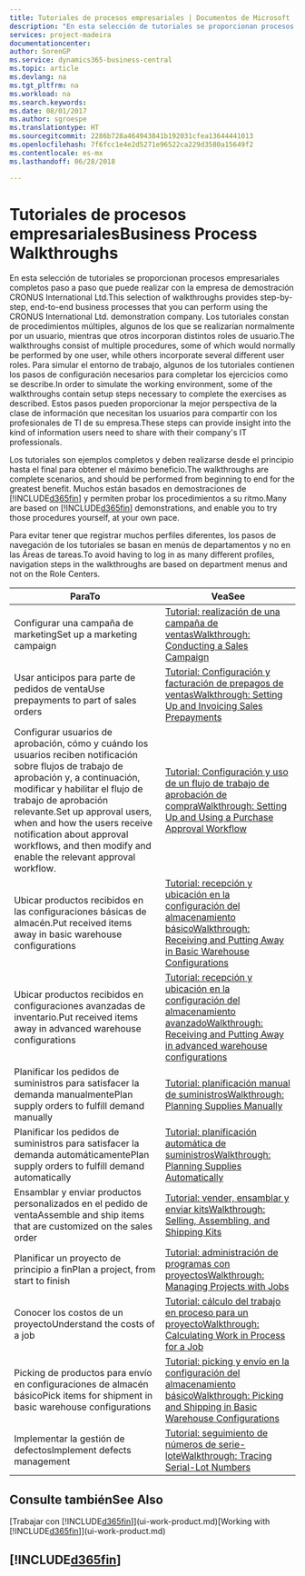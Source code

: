 ```yaml
---
title: Tutoriales de procesos empresariales | Documentos de Microsoft
description: "En esta selección de tutoriales se proporcionan procesos empresariales completos paso a paso que puede realizar con la empresa de demostración CRONUS International Ltd. Los tutoriales constan de procedimientos múltiples, algunos de los que se realizarían normalmente por un usuario, mientras que otros incorporan distintos roles de usuario. Para simular el entorno de trabajo, algunos de los tutoriales contienen los pasos de configuración necesarios para completar los ejercicios como se describe. Estos pasos pueden proporcionar la mejor perspectiva de la clase de información que necesitan los usuarios para compartir con los profesionales de TI de su empresa."
services: project-madeira
documentationcenter: 
author: SorenGP
ms.service: dynamics365-business-central
ms.topic: article
ms.devlang: na
ms.tgt_pltfrm: na
ms.workload: na
ms.search.keywords: 
ms.date: 08/01/2017
ms.author: sgroespe
ms.translationtype: HT
ms.sourcegitcommit: 2286b728a464943841b192031cfea13644441013
ms.openlocfilehash: 7f6fcc1e4e2d5271e96522ca229d3580a15649f2
ms.contentlocale: es-mx
ms.lasthandoff: 06/28/2018

---
```

# <a name="business-process-walkthroughs"></a><span data-ttu-id="27861-106">Tutoriales de procesos empresariales</span><span class="sxs-lookup"><span data-stu-id="27861-106">Business Process Walkthroughs</span></span>
<span data-ttu-id="27861-107">En esta selección de tutoriales se proporcionan procesos empresariales completos paso a paso que puede realizar con la empresa de demostración CRONUS International Ltd.</span><span class="sxs-lookup"><span data-stu-id="27861-107">This selection of walkthroughs provides step-by-step, end-to-end business processes that you can perform using the CRONUS International Ltd. demonstration company.</span></span> <span data-ttu-id="27861-108">Los tutoriales constan de procedimientos múltiples, algunos de los que se realizarían normalmente por un usuario, mientras que otros incorporan distintos roles de usuario.</span><span class="sxs-lookup"><span data-stu-id="27861-108">The walkthroughs consist of multiple procedures, some of which would normally be performed by one user, while others incorporate several different user roles.</span></span> <span data-ttu-id="27861-109">Para simular el entorno de trabajo, algunos de los tutoriales contienen los pasos de configuración necesarios para completar los ejercicios como se describe.</span><span class="sxs-lookup"><span data-stu-id="27861-109">In order to simulate the working environment, some of the walkthroughs contain setup steps necessary to complete the exercises as described.</span></span> <span data-ttu-id="27861-110">Estos pasos pueden proporcionar la mejor perspectiva de la clase de información que necesitan los usuarios para compartir con los profesionales de TI de su empresa.</span><span class="sxs-lookup"><span data-stu-id="27861-110">These steps can provide insight into the kind of information users need to share with their company's IT professionals.</span></span>  

 <span data-ttu-id="27861-111">Los tutoriales son ejemplos completos y deben realizarse desde el principio hasta el final para obtener el máximo beneficio.</span><span class="sxs-lookup"><span data-stu-id="27861-111">The walkthroughs are complete scenarios, and should be performed from beginning to end for the greatest benefit.</span></span> <span data-ttu-id="27861-112">Muchos están basados en demostraciones de [!INCLUDE[d365fin](includes/d365fin_md.md)] y permiten probar los procedimientos a su ritmo.</span><span class="sxs-lookup"><span data-stu-id="27861-112">Many are based on [!INCLUDE[d365fin](includes/d365fin_md.md)] demonstrations, and enable you to try those procedures yourself, at your own pace.</span></span>  

 <span data-ttu-id="27861-113">Para evitar tener que registrar muchos perfiles diferentes, los pasos de navegación de los tutoriales se basan en menús de departamentos y no en las Áreas de tareas.</span><span class="sxs-lookup"><span data-stu-id="27861-113">To avoid having to log in as many different profiles, navigation steps in the walkthroughs are based on department menus and not on the Role Centers.</span></span>  

|<span data-ttu-id="27861-114">Para</span><span class="sxs-lookup"><span data-stu-id="27861-114">To</span></span>|<span data-ttu-id="27861-115">Vea</span><span class="sxs-lookup"><span data-stu-id="27861-115">See</span></span>|  
|--------|---------|  
|<span data-ttu-id="27861-116">Configurar una campaña de marketing</span><span class="sxs-lookup"><span data-stu-id="27861-116">Set up a marketing campaign</span></span>|[<span data-ttu-id="27861-117">Tutorial: realización de una campaña de ventas</span><span class="sxs-lookup"><span data-stu-id="27861-117">Walkthrough: Conducting a Sales Campaign</span></span>](walkthrough-conducting-a-sales-campaign.md)|  
|<span data-ttu-id="27861-118">Usar anticipos para parte de pedidos de venta</span><span class="sxs-lookup"><span data-stu-id="27861-118">Use prepayments to part of sales orders</span></span>|[<span data-ttu-id="27861-119">Tutorial: Configuración y facturación de prepagos de ventas</span><span class="sxs-lookup"><span data-stu-id="27861-119">Walkthrough: Setting Up and Invoicing Sales Prepayments</span></span>](walkthrough-setting-up-and-invoicing-sales-prepayments.md)|  
|<span data-ttu-id="27861-120">Configurar usuarios de aprobación, cómo y cuándo los usuarios reciben notificación sobre flujos de trabajo de aprobación y, a continuación, modificar y habilitar el flujo de trabajo de aprobación relevante.</span><span class="sxs-lookup"><span data-stu-id="27861-120">Set up approval users, when and how the users receive notification about approval workflows, and then modify and enable the relevant approval workflow.</span></span>|[<span data-ttu-id="27861-121">Tutorial: Configuración y uso de un flujo de trabajo de aprobación de compra</span><span class="sxs-lookup"><span data-stu-id="27861-121">Walkthrough: Setting Up and Using a Purchase Approval Workflow</span></span>](walkthrough-setting-up-and-using-a-purchase-approval-workflow.md)|  
|<span data-ttu-id="27861-122">Ubicar productos recibidos en las configuraciones básicas de almacén.</span><span class="sxs-lookup"><span data-stu-id="27861-122">Put received items away in basic warehouse configurations</span></span>|[<span data-ttu-id="27861-123">Tutorial: recepción y ubicación en la configuración del almacenamiento básico</span><span class="sxs-lookup"><span data-stu-id="27861-123">Walkthrough: Receiving and Putting Away in Basic Warehouse Configurations</span></span>](walkthrough-receiving-and-putting-away-in-basic-warehousing.md)|  
|<span data-ttu-id="27861-124">Ubicar productos recibidos en configuraciones avanzadas de inventario.</span><span class="sxs-lookup"><span data-stu-id="27861-124">Put received items away in advanced warehouse configurations</span></span>|[<span data-ttu-id="27861-125">Tutorial: recepción y ubicación en la configuración del almacenamiento avanzado</span><span class="sxs-lookup"><span data-stu-id="27861-125">Walkthrough: Receiving and Putting Away in advanced warehouse configurations</span></span>](walkthrough-receiving-and-putting-away-in-advanced-warehousing.md)|  
|<span data-ttu-id="27861-126">Planificar los pedidos de suministros para satisfacer la demanda manualmente</span><span class="sxs-lookup"><span data-stu-id="27861-126">Plan supply orders to fulfill demand manually</span></span>|[<span data-ttu-id="27861-127">Tutorial: planificación manual de suministros</span><span class="sxs-lookup"><span data-stu-id="27861-127">Walkthrough: Planning Supplies Manually</span></span>](walkthrough-planning-supplies-manually.md)|  
|<span data-ttu-id="27861-128">Planificar los pedidos de suministros para satisfacer la demanda automáticamente</span><span class="sxs-lookup"><span data-stu-id="27861-128">Plan supply orders to fulfill demand automatically</span></span>|[<span data-ttu-id="27861-129">Tutorial: planificación automática de suministros</span><span class="sxs-lookup"><span data-stu-id="27861-129">Walkthrough: Planning Supplies Automatically</span></span>](walkthrough-planning-supplies-automatically.md)|  
|<span data-ttu-id="27861-130">Ensamblar y enviar productos personalizados en el pedido de venta</span><span class="sxs-lookup"><span data-stu-id="27861-130">Assemble and ship items that are customized on the sales order</span></span>|[<span data-ttu-id="27861-131">Tutorial: vender, ensamblar y enviar kits</span><span class="sxs-lookup"><span data-stu-id="27861-131">Walkthrough: Selling, Assembling, and Shipping Kits</span></span>](walkthrough-selling-assembling-and-shipping-kits.md)|  
|<span data-ttu-id="27861-132">Planificar un proyecto de principio a fin</span><span class="sxs-lookup"><span data-stu-id="27861-132">Plan a project, from start to finish</span></span>|[<span data-ttu-id="27861-133">Tutorial: administración de programas con proyectos</span><span class="sxs-lookup"><span data-stu-id="27861-133">Walkthrough: Managing Projects with Jobs</span></span>](walkthrough-managing-projects-with-jobs.md)|  
|<span data-ttu-id="27861-134">Conocer los costos de un proyecto</span><span class="sxs-lookup"><span data-stu-id="27861-134">Understand the costs of a job</span></span>|[<span data-ttu-id="27861-135">Tutorial: cálculo del trabajo en proceso para un proyecto</span><span class="sxs-lookup"><span data-stu-id="27861-135">Walkthrough: Calculating Work in Process for a Job</span></span>](walkthrough-calculating-work-in-process-for-a-job.md)|  
|<span data-ttu-id="27861-136">Picking de productos para envío en configuraciones de almacén básico</span><span class="sxs-lookup"><span data-stu-id="27861-136">Pick items for shipment in basic warehouse configurations</span></span>|[<span data-ttu-id="27861-137">Tutorial: picking y envío en la configuración del almacenamiento básico</span><span class="sxs-lookup"><span data-stu-id="27861-137">Walkthrough: Picking and Shipping in Basic Warehouse Configurations</span></span>](walkthrough-picking-and-shipping-in-basic-warehousing.md)|  
|<span data-ttu-id="27861-138">Implementar la gestión de defectos</span><span class="sxs-lookup"><span data-stu-id="27861-138">Implement defects management</span></span>|[<span data-ttu-id="27861-139">Tutorial: seguimiento de números de serie-lote</span><span class="sxs-lookup"><span data-stu-id="27861-139">Walkthrough: Tracing Serial-Lot Numbers</span></span>](walkthrough-tracing-serial-lot-numbers.md)|  

## <a name="see-also"></a><span data-ttu-id="27861-140">Consulte también</span><span class="sxs-lookup"><span data-stu-id="27861-140">See Also</span></span>
<span data-ttu-id="27861-141">[Trabajar con [!INCLUDE[d365fin](includes/d365fin_md.md)]](ui-work-product.md)</span><span class="sxs-lookup"><span data-stu-id="27861-141">[Working with [!INCLUDE[d365fin](includes/d365fin_md.md)]](ui-work-product.md)</span></span>  

## [!INCLUDE[d365fin](includes/free_trial_md.md)]  
 

